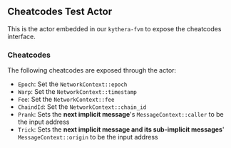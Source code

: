 ## Cheatcodes Test Actor

This is the actor embedded in our `kythera-fvm` to expose the cheatcodes interface.

### Cheatcodes

The following cheatcodes are exposed through the actor:
- `Epoch`: Set the `NetworkContext::epoch`
- `Warp`: Set the `NetworkContext::timestamp`
- `Fee`: Set the `NetworkContext::fee`
- `ChaindId`: Set the `NetworkContext::chain_id`
- `Prank`: Sets the **next implicit message**'s `MessageContext::caller` to be the input address
- `Trick`: Sets the **next implicit message and its sub-implicit messages**' `MessageContext::origin` to be the input address